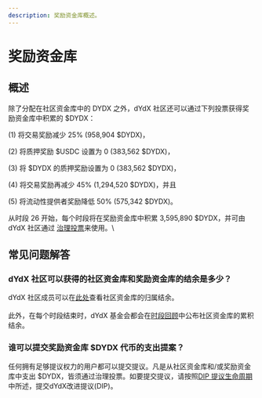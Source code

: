 ```yaml
---
description: 奖励资金库概述。
---
```


# 奖励资金库

## 概述

除了分配在社区资金库中的 DYDX 之外，dYdX 社区还可以通过下列投票获得奖励资金库中积累的 $DYDX：

(1) 将交易奖励减少 25% (958,904 $DYDX)，

(2) 将质押奖励 $USDC 设置为 0 (383,562 $DYDX)，

(3) 将 $DYDX 的质押奖励设置为 0 (383,562 $DYDX)，

(4) 将交易奖励再减少 45% (1,294,520 $DYDX)，并且

(5) 将流动性提供者奖励降低 50% (575,342 $DYDX)。

从时段 26 开始，每个时段将在奖励资金库中积累 3,595,890 $DYDX，并可由 dYdX 社区通过 [治理投票](https://docs.dydx.community/dydx-governance/voting-and-governance/governance-parameters)来使用。\


## 常见问题解答

### dYdX 社区可以获得的社区资金库和奖励资金库的结余是多少？

dYdX 社区成员可以在[此处](https://dydx.shippooor.xyz/)查看社区资金库的归属结余。 \
\
此外，在每个时段结束时，dYdX 基金会都会在[时段回顾](https://dydx.foundation/blog)中公布社区资金库的累积结余。

### 谁可以提交奖励资金库 $DYDX 代币的支出提案？

任何拥有足够提议权力的用户都可以提交提议。凡是从社区资金库和/或奖励资金库中支出 $DYDX，皆须通过治理投票。如要提交提议，请按照[DIP 提议生命周期](../voting-and-governance/dip-proposal-lifecycle.md)中所述，提交dYdX改进提议(DIP)。
